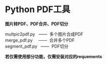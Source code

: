 # Python PDF工具
**图片转PDF、PDF合并、PDF切分**  

multpic2pdf.py&nbsp;&nbsp;&nbsp;——&nbsp;&nbsp;多个图片合成PDF  
merge_pdf.py&nbsp;&nbsp;&nbsp;&nbsp;&nbsp;——&nbsp;&nbsp;合并多个PDF  
segment_pdf.py&nbsp;&nbsp;&nbsp;——&nbsp;&nbsp;PDF切分  

**若仅需使用部分功能，仅需安装对应的requements**
